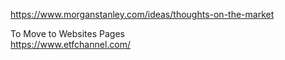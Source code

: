 



https://www.morganstanley.com/ideas/thoughts-on-the-market       

      
To Move to Websites Pages        
https://www.etfchannel.com/      
      
